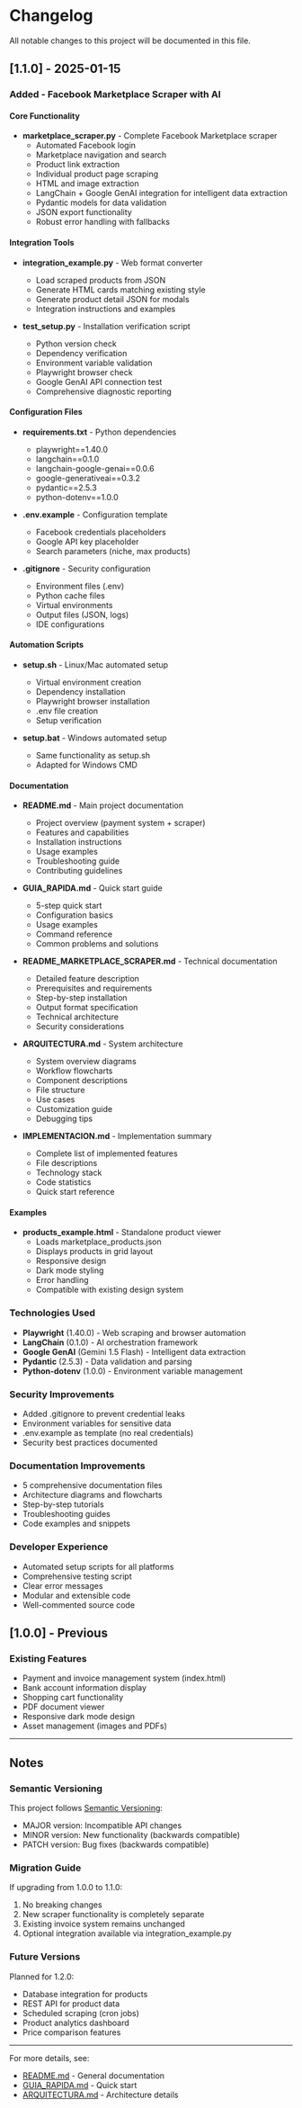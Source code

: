 # Changelog

All notable changes to this project will be documented in this file.

## [1.1.0] - 2025-01-15

### Added - Facebook Marketplace Scraper with AI

#### Core Functionality
- **marketplace_scraper.py** - Complete Facebook Marketplace scraper
  - Automated Facebook login
  - Marketplace navigation and search
  - Product link extraction
  - Individual product page scraping
  - HTML and image extraction
  - LangChain + Google GenAI integration for intelligent data extraction
  - Pydantic models for data validation
  - JSON export functionality
  - Robust error handling with fallbacks

#### Integration Tools
- **integration_example.py** - Web format converter
  - Load scraped products from JSON
  - Generate HTML cards matching existing style
  - Generate product detail JSON for modals
  - Integration instructions and examples

- **test_setup.py** - Installation verification script
  - Python version check
  - Dependency verification
  - Environment variable validation
  - Playwright browser check
  - Google GenAI API connection test
  - Comprehensive diagnostic reporting

#### Configuration Files
- **requirements.txt** - Python dependencies
  - playwright==1.40.0
  - langchain==0.1.0
  - langchain-google-genai==0.0.6
  - google-generativeai==0.3.2
  - pydantic==2.5.3
  - python-dotenv==1.0.0

- **.env.example** - Configuration template
  - Facebook credentials placeholders
  - Google API key placeholder
  - Search parameters (niche, max products)

- **.gitignore** - Security configuration
  - Environment files (.env)
  - Python cache files
  - Virtual environments
  - Output files (JSON, logs)
  - IDE configurations

#### Automation Scripts
- **setup.sh** - Linux/Mac automated setup
  - Virtual environment creation
  - Dependency installation
  - Playwright browser installation
  - .env file creation
  - Setup verification

- **setup.bat** - Windows automated setup
  - Same functionality as setup.sh
  - Adapted for Windows CMD

#### Documentation
- **README.md** - Main project documentation
  - Project overview (payment system + scraper)
  - Features and capabilities
  - Installation instructions
  - Usage examples
  - Troubleshooting guide
  - Contributing guidelines

- **GUIA_RAPIDA.md** - Quick start guide
  - 5-step quick start
  - Configuration basics
  - Usage examples
  - Command reference
  - Common problems and solutions

- **README_MARKETPLACE_SCRAPER.md** - Technical documentation
  - Detailed feature description
  - Prerequisites and requirements
  - Step-by-step installation
  - Output format specification
  - Technical architecture
  - Security considerations

- **ARQUITECTURA.md** - System architecture
  - System overview diagrams
  - Workflow flowcharts
  - Component descriptions
  - File structure
  - Use cases
  - Customization guide
  - Debugging tips

- **IMPLEMENTACION.md** - Implementation summary
  - Complete list of implemented features
  - File descriptions
  - Technology stack
  - Code statistics
  - Quick start reference

#### Examples
- **products_example.html** - Standalone product viewer
  - Loads marketplace_products.json
  - Displays products in grid layout
  - Responsive design
  - Dark mode styling
  - Error handling
  - Compatible with existing design system

### Technologies Used
- **Playwright** (1.40.0) - Web scraping and browser automation
- **LangChain** (0.1.0) - AI orchestration framework
- **Google GenAI** (Gemini 1.5 Flash) - Intelligent data extraction
- **Pydantic** (2.5.3) - Data validation and parsing
- **Python-dotenv** (1.0.0) - Environment variable management

### Security Improvements
- Added .gitignore to prevent credential leaks
- Environment variables for sensitive data
- .env.example as template (no real credentials)
- Security best practices documented

### Documentation Improvements
- 5 comprehensive documentation files
- Architecture diagrams and flowcharts
- Step-by-step tutorials
- Troubleshooting guides
- Code examples and snippets

### Developer Experience
- Automated setup scripts for all platforms
- Comprehensive testing script
- Clear error messages
- Modular and extensible code
- Well-commented source code

## [1.0.0] - Previous

### Existing Features
- Payment and invoice management system (index.html)
- Bank account information display
- Shopping cart functionality
- PDF document viewer
- Responsive dark mode design
- Asset management (images and PDFs)

---

## Notes

### Semantic Versioning
This project follows [Semantic Versioning](https://semver.org/):
- MAJOR version: Incompatible API changes
- MINOR version: New functionality (backwards compatible)
- PATCH version: Bug fixes (backwards compatible)

### Migration Guide
If upgrading from 1.0.0 to 1.1.0:
1. No breaking changes
2. New scraper functionality is completely separate
3. Existing invoice system remains unchanged
4. Optional integration available via integration_example.py

### Future Versions
Planned for 1.2.0:
- Database integration for products
- REST API for product data
- Scheduled scraping (cron jobs)
- Product analytics dashboard
- Price comparison features

---

For more details, see:
- [README.md](README.md) - General documentation
- [GUIA_RAPIDA.md](GUIA_RAPIDA.md) - Quick start
- [ARQUITECTURA.md](ARQUITECTURA.md) - Architecture details
